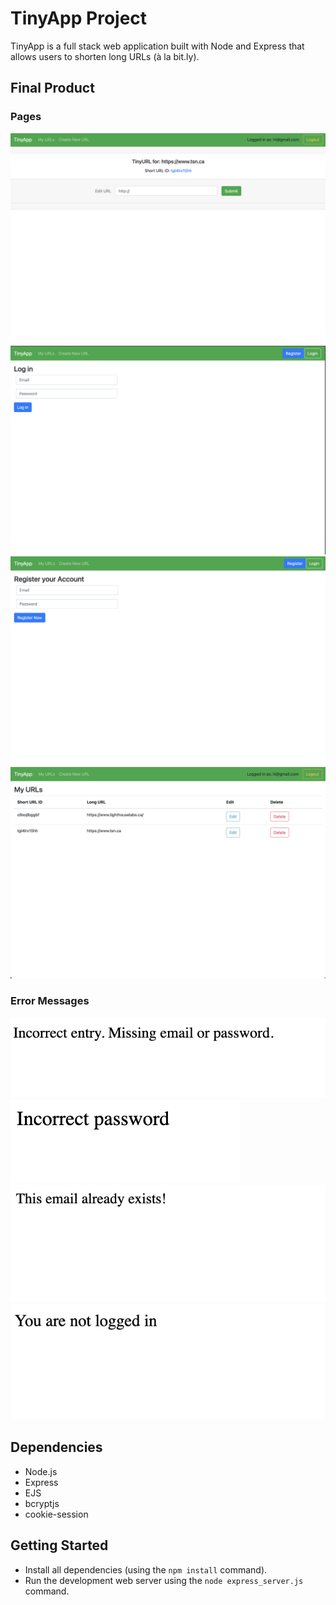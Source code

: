 # TinyApp Project

TinyApp is a full stack web application built with Node and Express that allows users to shorten long URLs (à la bit.ly).

## Final Product

### Pages
!["Create URLs"](https://github.com/aneikusa/tinyapp/blob/main/docs/create-urls-page.png)
!["Login Page"](https://github.com/aneikusa/tinyapp/blob/main/docs/login-page.png)
!["Registration"](https://github.com/aneikusa/tinyapp/blob/main/docs/registration-page.png)
!["Main URLs"](https://github.com/aneikusa/tinyapp/blob/main/docs/urls-page.png)

### Error Messages
!["Missing Error"](https://github.com/aneikusa/tinyapp/blob/main/docs/missing-error.png)
!["Incorrect Pass Error"](https://github.com/aneikusa/tinyapp/blob/main/docs/incorrectpass-error.png)
!["Email Exists Error"](https://github.com/aneikusa/tinyapp/blob/main/docs/emailexists-error.png)
!["Not logged in"](https://github.com/aneikusa/tinyapp/blob/main/docs/notloggedin-error.png)

## Dependencies

- Node.js
- Express
- EJS
- bcryptjs
- cookie-session

## Getting Started

- Install all dependencies (using the `npm install` command).
- Run the development web server using the `node express_server.js` command.